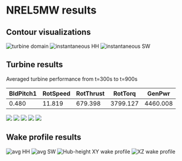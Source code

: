 # NREL5MW results

## Contour visualizations
![turbine domain](images/XYdomain_INST_15900.png)
![instantaneous HH](images/turbineHH_INST_15300.png)
![instantaneous SW](images/turbineSW_INST_15300.png)

## Turbine results

Averaged turbine performance from t=300s to t=900s

|BldPitch1|RotSpeed|RotThrust|RotTorq |GenPwr|
|---      | ----   |---      |---     |--- |
|0.480    |11.819  |679.398  |3799.127|4460.008|

![](images/OpenFAST_T0_GenPwr.png)
![](images/OpenFAST_T0_RotThrust.png)
![](images/OpenFAST_T0_RotSpeed.png)
![](images/OpenFAST_T0_BldPitch1.png)
![](images/OpenFAST_T0_RotTorq.png)

## Wake profile results
![avg HH](images/turbineHH_AVG_300_900.png)
![avg SW](images/turbineSW_AVG_300_900.png)
![Hub-height XY wake profile](images/WakeProfile_XY_300_900.png)
![XZ wake profile](images/WakeProfile_XZ_300_900.png)